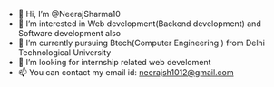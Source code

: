 - 👋 Hi, I’m @NeerajSharma10
- 👀 I’m interested in Web development(Backend development) and Software development also
- 🌱 I’m currently pursuing Btech(Computer Engineering ) from Delhi Technological University
- 💞️ I’m looking for internship related web develoment
- 📫 You can contact my email id: neerajsh1012@gmail.com
<!---
NeerajSharma10/NeerajSharma10 is a ✨ special ✨ repository because its `README.md` (this file) appears on your GitHub profile.
You can click the Preview link to take a look at your changes.
--->
